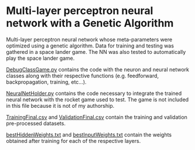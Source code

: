 # Multi-layer perceptron neural network with a Genetic Algorithm
Multi-layer perceptron neural network whose meta-parameters were optimized using a genetic algorithm. Data for training and testing was gathered in a space lander game. The NN was also tested to automatically play the space lander game.

[DebugClassGame.py]([url](https://github.com/abundis28/Multilayer_Perceptron_NN_GA/blob/main/DebugClassesGame.py)) contains the code with the neuron and neural network classes along with their respective functions (e.g. feedforward, backpropagation, training, etc...).

[NeuralNetHolder.py]([url](https://github.com/abundis28/Multilayer_Perceptron_NN_GA/blob/main/NeuralNetHolder.py)) contains the code necessary to integrate the trained neural network with the rocket game used to test. The game is not included in this file because it is not of my authorship.

[TrainingFinal.csv]([url](https://github.com/abundis28/Multilayer_Perceptron_NN_GA/blob/main/TrainingFinal.csv)) and [ValidationFinal.csv]([url](https://github.com/abundis28/Multilayer_Perceptron_NN_GA/blob/main/ValidationFinal.csv)) contain the training and validation pre-processed datasets. 

[bestHiddenWeights.txt]([url](https://github.com/abundis28/Multilayer_Perceptron_NN_GA/blob/main/bestHiddenWeights.txt)) and [bestInputWeights.txt]([url](https://github.com/abundis28/Multilayer_Perceptron_NN_GA/blob/main/bestInputWeights.txt)) contain the weights obtained after training for each of the respective layers.
